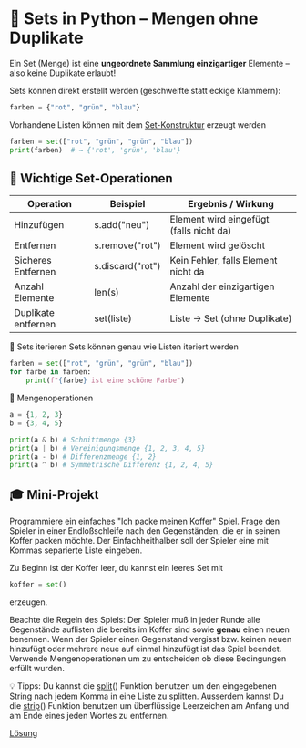 # 🔷 Sets in Python – Mengen ohne Duplikate
Ein Set (Menge) ist eine **ungeordnete Sammlung einzigartiger** Elemente – also keine Duplikate erlaubt!

Sets können direkt erstellt werden (geschweifte statt eckige Klammern):
```python
farben = {"rot", "grün", "blau"}
```

Vorhandene Listen können mit dem [Set-Konstruktur](https://www.w3schools.com/python/python_sets.asp) erzeugt werden
```python
farben = set(["rot", "grün", "grün", "blau"])
print(farben)  # → {'rot', 'grün', 'blau'}
```

## 🔧 Wichtige Set-Operationen
| Operation | Beispiel | Ergebnis / Wirkung
 | - | - | - 
Hinzufügen | s.add("neu") | Element wird eingefügt (falls nicht da)
Entfernen | s.remove("rot") | Element wird gelöscht
Sicheres Entfernen | s.discard("rot") | Kein Fehler, falls Element nicht da
Anzahl Elemente | len(s) | Anzahl der einzigartigen Elemente
Duplikate entfernen | set(liste) | Liste → Set (ohne Duplikate)

🔁 Sets iterieren
Sets können genau wie Listen iteriert werden
```python
farben = set(["rot", "grün", "grün", "blau"])
for farbe in farben:
    print(f"{farbe} ist eine schöne Farbe")
```    

🔀 Mengenoperationen

```python
a = {1, 2, 3}
b = {3, 4, 5}

print(a & b) # Schnittmenge {3}
print(a | b) # Vereinigungsmenge {1, 2, 3, 4, 5}
print(a - b) # Differenzmenge {1, 2}
print(a ^ b) # Symmetrische Differenz {1, 2, 4, 5}
```

## 🎓 Mini-Projekt

Programmiere ein einfaches "Ich packe meinen Koffer" Spiel. 
Frage den Spieler in einer Endloßschleife nach den Gegenständen, die er in seinen Koffer packen möchte. Der Einfachheithalber soll der Spieler eine mit Kommas separierte Liste eingeben. 

Zu Beginn ist der Koffer leer, du kannst ein leeres Set mit 
```python
koffer = set()
```
erzeugen. 

Beachte die Regeln des Spiels: Der Spieler muß in jeder Runde alle Gegenstände auflisten die bereits im Koffer sind sowie **genau** einen neuen benennen. Wenn der Spieler einen Gegenstand vergisst bzw. keinen neuen hinzufügt oder mehrere neue auf einmal hinzufügt ist das Spiel beendet. Verwende Mengenoperationen um zu entscheiden ob diese Bedingungen erfüllt wurden. 

💡 Tipps: Du kannst die [split](https://www.w3schools.com/jsref/jsref_split.asp)() Funktion benutzen um den eingegebenen String nach jedem Komma in eine Liste zu splitten. Ausserdem kannst Du die [strip](https://www.w3schools.com/python/ref_string_strip.asp)() Funktion benutzen um überflüssige Leerzeichen am Anfang und am Ende eines jeden Wortes zu entfernen. 

[Lösung](koffersolution.md)

<!---
```python
koffer =  set()
while True:
  # Alle Items abfragen
  item = input("Ich packe meinen Koffer und nehme mit: ")

  # Am "," splitten
  items = item.split(",")
  items = [item.strip() for item in items]
  
  # Doppelte entfernen
  items = set(items)

  # Wurde etwas vergessen?
  vergessen = koffer - items
  if len(vergessen) > 0:
    print("Du hast", vergessen, "vergessen")
    exit()

  # Wurde mehr als ein neuer Gegenstand hingezufügt?
  neue = items - koffer
  if len(neue) != 1:
    print("Du musst genau einen neuen Gegenstand hinzufügen.")
    exit()

  koffer = koffer | items
```--->